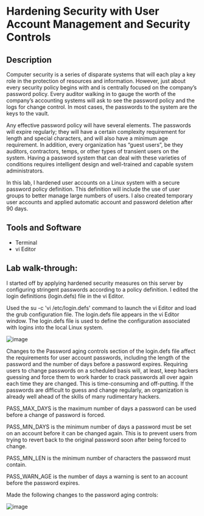 <h1>Hardening Security with User Account Management and Security Controls</h1>


<h2>Description</h2>
Computer security is a series of disparate systems that will each play a key role in the protection of resources and information. However, just about every security policy begins with and is centrally focused on the company’s password policy. Every auditor walking in to gauge the worth of the company’s accounting systems will ask to see the password policy and the logs for change control. In most cases, the passwords to the system are the keys to the vault.

 

Any effective password policy will have several elements. The passwords will expire regularly; they will have a certain complexity requirement for length and special characters, and will also have a minimum age requirement. In addition, every organization has “guest users”, be they auditors, contractors, temps, or other types of transient users on the system. Having a password system that can deal with these varieties of conditions requires intelligent design and well-trained and capable system administrators.

 

In this lab, I hardened user accounts on a Linux system with a secure password policy definition. This definition will include the use of user groups to better manage large numbers of users. I also created temporary user accounts and applied automatic account and password deletion after 90 days.
<br />


<h2>Tools and Software</h2>

- Terminal
- vi Editor

<h2>Lab walk-through:</h2>

I started off by applying hardened security measures on this server by configuring stringent passwords according to a policy definition. I edited the login definitions (login.defs) file in the vi Editor.

Used the su -c 'vi /etc/login.defs' command to launch the vi Editor and load the grub configuration file. The login.defs file appears in the vi Editor window. The login.defs file is used to define the configuration associated with logins into the local Linux system.

![image](https://github.com/user-attachments/assets/24147013-fb9a-47ff-9e36-879269e21241)

Changes to the Password aging controls section of the login.defs file affect the requirements for user account passwords, including the length of the password and the number of days before a password expires. Requiring users to change passwords on a scheduled basis will, at least, keep hackers guessing and force them to work harder to crack passwords all over again each time they are changed. This is time-consuming and off-putting. If the passwords are difficult to guess and change regularly, an organization is already well ahead of the skills of many rudimentary hackers.

PASS_MAX_DAYS is the maximum number of days a password can be used before a change of password is forced.

PASS_MIN_DAYS is the minimum number of days a password must be set on an account before it can be changed again. This is to prevent users from trying to revert back to the original password soon after being forced to change.

PASS_MIN_LEN is the minimum number of characters the password must contain.

PASS_WARN_AGE is the number of days a warning is sent to an account before the password expires.

Made the following changes to the password aging controls:

![image](https://github.com/user-attachments/assets/3c025bab-0c5f-48e2-9216-3ea031a92234)


